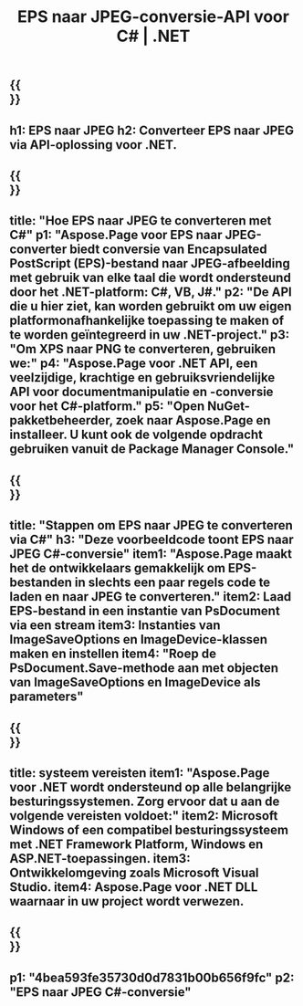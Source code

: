 ﻿---
translation: true
template: /_templates/_conversion-child-net.md
title: EPS naar JPEG-conversie-API voor C# |  .NET
url: /net/conversion/eps-to-jpeg/
description: Voorbeeldcode voor conversie van EPS naar JPEG C#. Gebruik API-voorbeeldcode voor batch-EPS-bestanden naar JPEG-conversie binnen VB.NET, Asp.NET of een op .NET gebaseerde toepassing.
informat: EPS
outformat: JPEG
otherformats: XPS PS
---

{{<section banner>}}
---
h1: EPS naar JPEG
h2: Converteer EPS naar JPEG via API-oplossing voor .NET.
---

{{<section overview>}}
---
title: "Hoe EPS naar JPEG te converteren met C#"
p1: "Aspose.Page voor EPS naar JPEG-converter biedt conversie van Encapsulated PostScript (EPS)-bestand naar JPEG-afbeelding met gebruik van elke taal die wordt ondersteund door het .NET-platform: C#, VB, J#."
p2: "De API die u hier ziet, kan worden gebruikt om uw eigen platformonafhankelijke toepassing te maken of te worden geïntegreerd in uw .NET-project."
p3: "Om XPS naar PNG te converteren, gebruiken we:"
p4: "Aspose.Page voor .NET API, een veelzijdige, krachtige en gebruiksvriendelijke API voor documentmanipulatie en -conversie voor het C#-platform."
p5: "Open NuGet-pakketbeheerder, zoek naar Aspose.Page en installeer. U kunt ook de volgende opdracht gebruiken vanuit de Package Manager Console."
---

{{<section feature1>}}
---
title: "Stappen om EPS naar JPEG te converteren via C#"
h3: "Deze voorbeeldcode toont EPS naar JPEG C#-conversie"
item1: "Aspose.Page maakt het de ontwikkelaars gemakkelijk om EPS-bestanden in slechts een paar regels code te laden en naar JPEG te converteren."
item2: Laad EPS-bestand in een instantie van PsDocument via een stream
item3: Instanties van ImageSaveOptions en ImageDevice-klassen maken en instellen
item4: "Roep de PsDocument.Save-methode aan met objecten van ImageSaveOptions en ImageDevice als parameters"
---

{{<section feature2>}}
---
title: systeem vereisten
item1: "Aspose.Page voor .NET wordt ondersteund op alle belangrijke besturingssystemen. Zorg ervoor dat u aan de volgende vereisten voldoet:"
item2: Microsoft Windows of een compatibel besturingssysteem met .NET Framework Platform, Windows en ASP.NET-toepassingen.
item3: Ontwikkelomgeving zoals Microsoft Visual Studio.
item4: Aspose.Page voor .NET DLL waarnaar in uw project wordt verwezen.
---

{{<section gist>}}
---
p1: "4bea593fe35730d0d7831b00b656f9fc"
p2: "EPS naar JPEG C#-conversie"
---

